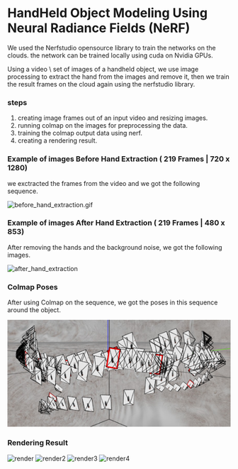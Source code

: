 # HandHeld Object Modeling Using Neural Radiance Fields (NeRF)
We used the Nerfstudio opensource library to train the networks on the clouds.
the network can be trained locally using cuda on Nvidia GPUs.

Using a video \ set of images of a handheld object, we use image processing to extract the hand from the images and remove it, then we train the result frames on the cloud again using the nerfstudio library.
### steps
1. creating image frames out of an input video and resizing images.
2. running colmap on the images for preprocessing the data.
3. training the colmap output data using nerf.
4. creating a rendering result.

### Example of images Before Hand Extraction ( 219 Frames | 720 x 1280)

we exctracted the  frames from the video and we got the following sequence.

![before_hand_extraction.gif](data/before_hand_extraction.gif)

### Example of images After Hand Extraction ( 219 Frames | 480 x 853)

After removing the hands and the background noise, we got the following images.

![after_hand_extraction](data/after_hand_extraction.gif)

### Colmap Poses

After using Colmap on the sequence, we got the poses in this sequence around the object.

![colmap_poses](data/colmap_poses.png)

### Rendering Result
![render](renderResults/render.gif)
![render2](renderResults/render2.gif)
![render3](renderResults/render3.gif)
![render4](renderResults/render4.gif)
